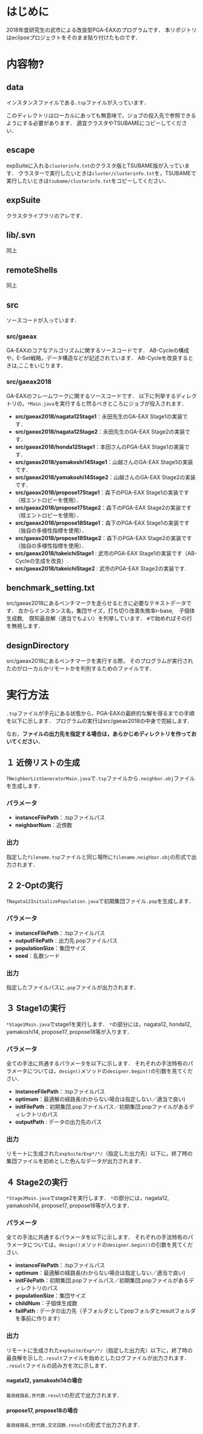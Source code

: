 # はじめに
2018年度研究生の武市による改良型PGA-EAXのプログラムです．
本リポジトリはeclipseプロジェクトをそのまま貼り付けたものです．

# 内容物?
## data
インスタンスファイルである`.tsp`ファイルが入っています．

このディレクトリはローカルにあっても無意味で，ジョブの投入先で参照できるようにする必要があります．
適宜クラスタやTSUBAMEにコピーしてください．

## escape
expSuiteに入れる`clusterinfo.txt`のクラスタ版とTSUBAME版が入っています．
クラスターで実行したいときは`cluster/clusterinfo.txt`を，TSUBAMEで実行したいときは`tsubame/clusterinfo.txt`をコピーしてください．

## expSuite
クラスタライブラリのアレです．

## lib/.svn
同上

## remoteShells
同上

## src
ソースコードが入っています．

### src/gaeax
GA-EAXのコアなアルゴリズムに関するソースコードです．
AB-Cycleの構成や，E-Set戦略，データ構造などが記述されています．
AB-Cycleを改良するときは,ここをいじります．

### src/gaeax2018
GA-EAXのフレームワークに関するソースコードです．
以下に列挙するディレクトリの，`*Main.java`を実行すると然るべきところにジョブが投入されます．

- **src/gaeax2018/nagata12Stage1**：永田先生のGA-EAX Stage1の実装です．
- **src/gaeax2018/nagata12Stage2**：永田先生のGA-EAX Stage2の実装です．
- **src/gaeax2018/honda12Stage1**：本田さんのPGA-EAX Stage1の実装です．
- **src/gaeax2018/yamakoshi14Stage1**：山越さんのGA-EAX Stage1の実装です．
- **src/gaeax2018/yamakoshi14Stage2**：山越さんのGA-EAX Stage2の実装です．
- **src/gaeax2018/propose17Stage1**：森下のPGA-EAX Stage1の実装です（枝エントロピーを使用）．
- **src/gaeax2018/propose17Stage2**：森下のPGA-EAX Stage2の実装です（枝エントロピーを使用）．
- **src/gaeax2018/propose18Stage1**：森下のPGA-EAX Stage1の実装です（独自の多様性指標を使用）．
- **src/gaeax2018/propose18Stage2**：森下のPGA-EAX Stage2の実装です（独自の多様性指標を使用）．
- **src/gaeax2018/takeichiStage1** : 武市のPGA-EAX Stage1の実装です（AB-Cycleの生成を改良）.
- **src/gaeax2018/takeichiStage2** : 武市のPGA-EAX Stage2の実装です.

## benchmark_setting.txt
src/gaeax2018にあるベンチマークを走らせるときに必要なテキストデータです．
左からインスタンス名，集団サイズ，打ち切り改善失敗率r-base,　子個体生成数,　既知最良解（適当でもよい）を列挙しています．
`#`で始めればその行を無視します．

## designDirectory
src/gaeax2018にあるベンチマークを実行する際，
そのプログラムが実行されたのがローカルかリモートかを判別するためのファイルです．

# 実行方法
`.tsp`ファイルが手元にある状態から，PGA-EAXの最終的な解を得るまでの手順を以下に示します．
プログラムの実行はsrc/gaeax2018の中身で完結します．

なお，**ファイルの出力先を指定する場合は，あらかじめディレクトリを作っておいてください．**

## １ 近傍リストの生成
`TNeighborListGeneratorMain.java`で`.tsp`ファイルから`.neighbor.obj`ファイルを生成します．

### パラメータ
- **instanceFilePath**：.tspファイルパス
- **neighborNum**：近傍数

### 出力
指定した`filename.tsp`ファイルと同じ場所に`filename.neighbor.obj`の形式で出力されます．

## ２ 2-Optの実行
`TNagata12InitializePopulation.java`で初期集団ファイル`.pop`を生成します．

### パラメータ
- **instanceFilePath**：.tspファイルパス
- **outputFilePath**：出力先.popファイルパス
- **populationSize**：集団サイズ
- **seed**：乱数シード

### 出力
指定したファイルパスに`.pop`ファイルが出力されます．

## ３ Stage1の実行
`*Stage1Main.java`でstage1を実行します．
`*`の部分には，nagata12, honda12, yamakoshi14, propose17, propose18等が入ります．

### パラメータ
全ての手法に共通するパラメータを以下に示します．
それぞれの手法特有のパラメータについては，`design()`メソッドの`designer.begin()`の引数を見てください．

- **instanceFilePath**：.tspファイルパス
- **optimum**：最適解の経路長(わからない場合は指定しない／適当で良い)
- **initFilePath**：初期集団.popファイルパス／初期集団.popファイルがあるディレクトリのパス
- **outputPath** : データの出力先のパス

### 出力
リモートに生成された`expSuite/Exp*/*/`（指定した出力先）以下に，終了時の集団ファイルを初めとした色んなデータが出力されます．

## ４ Stage2の実行
`*Stage2Main.java`でstage2を実行します．
`*`の部分には，nagata12, yamakoshi14, propose17, propose18等が入ります．

### パラメータ
全ての手法に共通するパラメータを以下に示します．
それぞれの手法特有のパラメータについては，`design()`メソッドの`designer.begin()`の引数を見てください．

- **instanceFilePath**：.tspファイルパス
- **optimum**：最適解の経路長(わからない場合は指定しない／適当で良い)
- **initFilePath**：初期集団.popファイルパス／初期集団.popファイルがあるディレクトリのパス
- **populationSize**：集団サイズ
- **childNum**：子個体生成数
- **failPath** : データの出力先（子フォルダとしてpopフォルダとresultフォルダを事前に作ります）

### 出力
リモートに生成された`expSuite/Exp*/*/`（指定した出力先）以下に，終了時の最良解を示した`.result`ファイルを始めとしたログファイルが出力されます．
`.result`ファイルの読み方を次に示します．

#### nagata12, yamakoshi14の場合
`最良経路長,世代数.result`の形式で出力されます．

#### propose17, propose18の場合
`最良経路長,世代数,交叉回数.result`の形式で出力されます．


#### 

